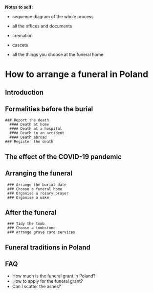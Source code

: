 **Notes to self:**
- sequence diagram of the whole process

- all the offices and documents

- cremation
- cascets

- all the things you choose at the funeral home

# How to arrange a funeral in Poland
  
  ## Introduction
  
  ## Formalities before the burial
    ### Report the death
      #### Death at home
      #### Death at a hospital
      #### Death in an accident
      #### Death abroad
    ### Register the death
    
  ## The effect of the COVID-19 pandemic
    
  ## Arranging the funeral
     ### Arrange the burial date
     ### Choose a funeral home
     ### Organise a rosary prayer
     ### Organise a wake
      
  ## After the funeral
     ### Tidy the tomb
     ### Choose a tombstone
     ### Arrange grave care services
   
  ## Funeral traditions in Poland

  ## FAQ
  - How much is the funeral grant in Poland?
  - How to apply for the funeral grant?
  - Can I scatter the ashes?
